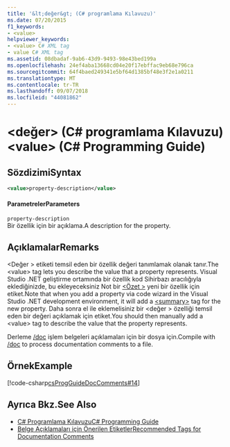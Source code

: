 ```yaml
---
title: '&lt;değer&gt; (C# programlama Kılavuzu)'
ms.date: 07/20/2015
f1_keywords:
- <value>
helpviewer_keywords:
- <value> C# XML tag
- value C# XML tag
ms.assetid: 08dbadaf-9ab6-43d9-9493-98e43bed199a
ms.openlocfilehash: 24ef4aba13668cd04e20f17ebffac9eb68e796ca
ms.sourcegitcommit: 64f4baed249341e5bf64d1385bf48e3f2e1a0211
ms.translationtype: MT
ms.contentlocale: tr-TR
ms.lasthandoff: 09/07/2018
ms.locfileid: "44081862"
---
```

# <a name="ltvaluegt-c-programming-guide"></a><span data-ttu-id="a2d0d-102">&lt;değer&gt; (C# programlama Kılavuzu)</span><span class="sxs-lookup"><span data-stu-id="a2d0d-102">&lt;value&gt; (C# Programming Guide)</span></span>
## <a name="syntax"></a><span data-ttu-id="a2d0d-103">Sözdizimi</span><span class="sxs-lookup"><span data-stu-id="a2d0d-103">Syntax</span></span>  
  
```xml  
<value>property-description</value>  
```  
  
#### <a name="parameters"></a><span data-ttu-id="a2d0d-104">Parametreler</span><span class="sxs-lookup"><span data-stu-id="a2d0d-104">Parameters</span></span>  
 `property-description`  
 <span data-ttu-id="a2d0d-105">Bir özellik için bir açıklama.</span><span class="sxs-lookup"><span data-stu-id="a2d0d-105">A description for the property.</span></span>  
  
## <a name="remarks"></a><span data-ttu-id="a2d0d-106">Açıklamalar</span><span class="sxs-lookup"><span data-stu-id="a2d0d-106">Remarks</span></span>  
 <span data-ttu-id="a2d0d-107">\<Değer > etiketi temsil eden bir özellik değeri tanımlamak olanak tanır.</span><span class="sxs-lookup"><span data-stu-id="a2d0d-107">The \<value> tag lets you describe the value that a property represents.</span></span> <span data-ttu-id="a2d0d-108">Visual Studio .NET geliştirme ortamında bir özellik kod Sihirbazı aracılığıyla eklediğinizde, bu ekleyeceksiniz Not bir [ \<Özet >](../../../csharp/programming-guide/xmldoc/summary.md) yeni bir özellik için etiket.</span><span class="sxs-lookup"><span data-stu-id="a2d0d-108">Note that when you add a property via code wizard in the Visual Studio .NET development environment, it will add a [\<summary>](../../../csharp/programming-guide/xmldoc/summary.md) tag for the new property.</span></span> <span data-ttu-id="a2d0d-109">Daha sonra el ile eklemelisiniz bir \<değer > özelliği temsil eden bir değeri açıklamak için etiket.</span><span class="sxs-lookup"><span data-stu-id="a2d0d-109">You should then manually add a \<value> tag to describe the value that the property represents.</span></span>  
  
 <span data-ttu-id="a2d0d-110">Derleme [/doc](../../../csharp/language-reference/compiler-options/doc-compiler-option.md) işlem belgeleri açıklamaları için bir dosya için.</span><span class="sxs-lookup"><span data-stu-id="a2d0d-110">Compile with [/doc](../../../csharp/language-reference/compiler-options/doc-compiler-option.md) to process documentation comments to a file.</span></span>  
  
## <a name="example"></a><span data-ttu-id="a2d0d-111">Örnek</span><span class="sxs-lookup"><span data-stu-id="a2d0d-111">Example</span></span>  
 [!code-csharp[csProgGuideDocComments#14](../../../csharp/programming-guide/xmldoc/codesnippet/CSharp/value_1.cs)]  
  
## <a name="see-also"></a><span data-ttu-id="a2d0d-112">Ayrıca Bkz.</span><span class="sxs-lookup"><span data-stu-id="a2d0d-112">See Also</span></span>

- [<span data-ttu-id="a2d0d-113">C# Programlama Kılavuzu</span><span class="sxs-lookup"><span data-stu-id="a2d0d-113">C# Programming Guide</span></span>](../../../csharp/programming-guide/index.md)  
- [<span data-ttu-id="a2d0d-114">Belge Açıklamaları için Önerilen Etiketler</span><span class="sxs-lookup"><span data-stu-id="a2d0d-114">Recommended Tags for Documentation Comments</span></span>](../../../csharp/programming-guide/xmldoc/recommended-tags-for-documentation-comments.md)
